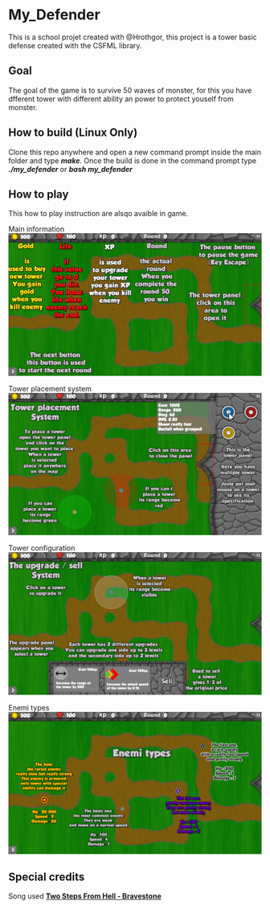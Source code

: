 # My_Defender
This is a school projet created with @Hrothgor, this project is a tower basic defense created with the CSFML library.

## Goal
The goal of the game is to survive 50 waves of monster, for this you have dfferent tower with different ability an power to protect youself from monster.

## How to build (Linux Only)
Clone this repo anywhere and open a new command prompt inside the main folder and type ***make***. 
Once the build is done in the command prompt type ***./my_defender*** or ***bash my_defender*** 

## How to play
This how to play instruction are alsqo avaible in game.

Main information
![HTP0](res/htp0.png)

Tower placement system
![HTP1](res/htp1.png)

Tower configuration
![HTP2](res/htp2.png)

Enemi types
![HTP3](res/htp3.png)

## Special credits
Song used **[Two Steps From Hell - Bravestone](https://www.youtube.com/watch?v=AK85JgT5e0Q)**
